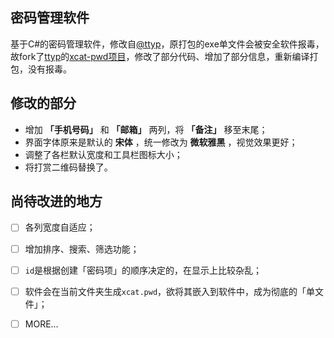 ## 密码管理软件
基于C#的密码管理软件，修改自[@ttyp](https://github.com/ttyp)，原打包的exe单文件会被安全软件报毒，故fork了[ttyp](https://github.com/ttyp)的[xcat-pwd项目](https://github.com/ttyp/xcat-pwd)，修改了部分代码、增加了部分信息，重新编译打包，没有报毒。


## 修改的部分
- 增加 **「手机号码」** 和 **「邮箱」** 两列，将 **「备注」** 移至末尾；
- 界面字体原来是默认的 **宋体** ，统一修改为 **微软雅黑** ，视觉效果更好；
- 调整了各栏默认宽度和工具栏图标大小；
- 将打赏二维码替换了。

## 尚待改进的地方
- [ ] 各列宽度自适应；
- [ ] 增加排序、搜索、筛选功能；
- [ ] `id`是根据创建「密码项」的顺序决定的，在显示上比较杂乱；
- [ ] 软件会在当前文件夹生成`xcat.pwd`，欲将其嵌入到软件中，成为彻底的「单文件」；
- [ ] MORE...

